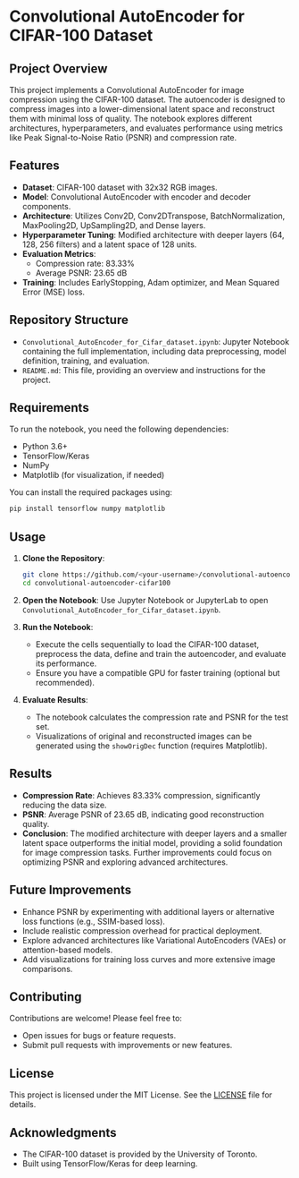 # Convolutional AutoEncoder for CIFAR-100 Dataset

## Project Overview
This project implements a Convolutional AutoEncoder for image compression using the CIFAR-100 dataset. The autoencoder is designed to compress images into a lower-dimensional latent space and reconstruct them with minimal loss of quality. The notebook explores different architectures, hyperparameters, and evaluates performance using metrics like Peak Signal-to-Noise Ratio (PSNR) and compression rate.

## Features
- **Dataset**: CIFAR-100 dataset with 32x32 RGB images.
- **Model**: Convolutional AutoEncoder with encoder and decoder components.
- **Architecture**: Utilizes Conv2D, Conv2DTranspose, BatchNormalization, MaxPooling2D, UpSampling2D, and Dense layers.
- **Hyperparameter Tuning**: Modified architecture with deeper layers (64, 128, 256 filters) and a latent space of 128 units.
- **Evaluation Metrics**:
  - Compression rate: 83.33%
  - Average PSNR: 23.65 dB
- **Training**: Includes EarlyStopping, Adam optimizer, and Mean Squared Error (MSE) loss.

## Repository Structure
- `Convolutional_AutoEncoder_for_Cifar_dataset.ipynb`: Jupyter Notebook containing the full implementation, including data preprocessing, model definition, training, and evaluation.
- `README.md`: This file, providing an overview and instructions for the project.

## Requirements
To run the notebook, you need the following dependencies:
- Python 3.6+
- TensorFlow/Keras
- NumPy
- Matplotlib (for visualization, if needed)

You can install the required packages using:
```bash
pip install tensorflow numpy matplotlib
```

## Usage
1. **Clone the Repository**:
   ```bash
   git clone https://github.com/<your-username>/convolutional-autoencoder-cifar100.git
   cd convolutional-autoencoder-cifar100
   ```

2. **Open the Notebook**:
   Use Jupyter Notebook or JupyterLab to open `Convolutional_AutoEncoder_for_Cifar_dataset.ipynb`.

3. **Run the Notebook**:
   - Execute the cells sequentially to load the CIFAR-100 dataset, preprocess the data, define and train the autoencoder, and evaluate its performance.
   - Ensure you have a compatible GPU for faster training (optional but recommended).

4. **Evaluate Results**:
   - The notebook calculates the compression rate and PSNR for the test set.
   - Visualizations of original and reconstructed images can be generated using the `showOrigDec` function (requires Matplotlib).

## Results
- **Compression Rate**: Achieves 83.33% compression, significantly reducing the data size.
- **PSNR**: Average PSNR of 23.65 dB, indicating good reconstruction quality.
- **Conclusion**: The modified architecture with deeper layers and a smaller latent space outperforms the initial model, providing a solid foundation for image compression tasks. Further improvements could focus on optimizing PSNR and exploring advanced architectures.

## Future Improvements
- Enhance PSNR by experimenting with additional layers or alternative loss functions (e.g., SSIM-based loss).
- Include realistic compression overhead for practical deployment.
- Explore advanced architectures like Variational AutoEncoders (VAEs) or attention-based models.
- Add visualizations for training loss curves and more extensive image comparisons.

## Contributing
Contributions are welcome! Please feel free to:
- Open issues for bugs or feature requests.
- Submit pull requests with improvements or new features.

## License
This project is licensed under the MIT License. See the [LICENSE](LICENSE) file for details.

## Acknowledgments
- The CIFAR-100 dataset is provided by the University of Toronto.
- Built using TensorFlow/Keras for deep learning.